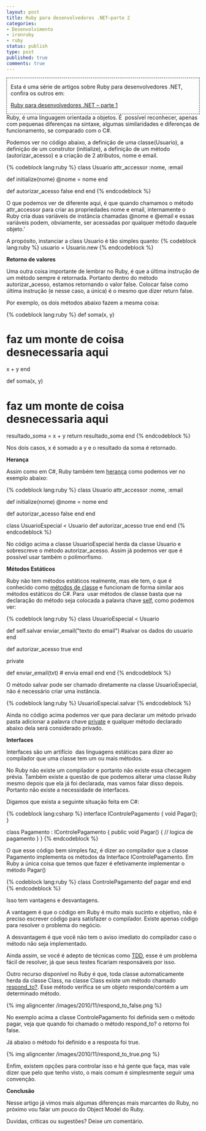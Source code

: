 ```yaml
---
layout: post
title: Ruby para desenvolvedores .NET–parte 2
categories:
- Desenvolvimento
- ironruby
- ruby
status: publish
type: post
published: true
comments: true
---
```

<div style="padding-left: 10px; border: 1px dashed;">

Esta é uma série de artigos sobre Ruby para desenvolvedores .NET, confira os outros em:

<a href="/blog/2010/11/03/ruby-para-desenvolvedores-netparte-1/">Ruby para desenvolvedores .NET – parte 1</a>

</div>
Ruby, é uma linguagem orientada a objetos. É  possível reconhecer, apenas com pequenas diferenças na sintaxe, algumas similaridades e diferenças de funcionamento, se comparado com o C#.

Podemos ver no código abaixo, a definição de uma classe(Usuario), a definição de um construtor (initialize), a definição de um método (autorizar_acesso) e a criação de 2 atributos, nome e email.

{% codeblock lang:ruby %}
class Usuario
  attr_accessor :nome, :email

  def initialize(nome)
    @nome = nome
  end

  def autorizar_acesso
    false
  end
end
{% endcodeblock %}

O que podemos ver de diferente aqui, é que quando chamamos o método attr_accessor para criar as propriedades nome e email, internamente o Ruby cria duas variáveis de instância chamadas @nome e @email e essas variáveis podem, obviamente, ser acessadas por qualquer método daquele objeto.’

A propósito, instanciar a class Usuario é tão simples quanto:
{% codeblock lang:ruby %}
usuario = Usuario.new
{% endcodeblock %}

<strong>Retorno de valores</strong>

Uma outra coisa importante de lembrar no Ruby, é que a última instrução de um método sempre é retornada. Portanto dentro do método autorizar_acesso, estamos retornando o valor false. Colocar false como última instrução (e nesse caso, a única) é o mesmo que dizer return false.

Por exemplo, os dois métodos abaixo fazem a mesma coisa:

{% codeblock lang:ruby %}
def soma(x, y)
  # faz um monte de coisa desnecessaria aqui
  x + y
end

def soma(x, y)
  # faz um monte de coisa desnecessaria aqui
  resultado_soma = x + y
  return resultado_soma
end
{% endcodeblock %}

Nos dois casos, x é somado a y e o resultado da soma é retornado.

<strong>Herança</strong>

Assim como em C#, Ruby também tem <a href="http://pt.wikipedia.org/wiki/Heran%C3%A7a_(inform%C3%A1tica)">herança</a> como podemos ver no exemplo abaixo:

{% codeblock lang:ruby %}
class Usuario
  attr_accessor :nome, :email

  def initialize(nome)
    @nome = nome
  end

  def autorizar_acesso
    false
  end
end

class UsuarioEspecial < Usuario
  def autorizar_acesso
    true
  end
end
{% endcodeblock %}

No código acima a classe UsuarioEspecial herda da classe Usuario e sobrescreve o método autorizar_acesso. Assim já podemos ver que é possível usar também o polimorfismo.

<strong>Métodos Estáticos</strong>

Ruby não tem métodos estáticos realmente, mas ele tem, o que é conhecido como <span style="text-decoration: underline;">métodos de classe</span> e funcionam de forma similar aos métodos estáticos do C#. Para  usar métodos de classe basta que na declaração do método seja colocada a palavra chave <span style="text-decoration: underline;">self</span>, como podemos ver:

{% codeblock lang:ruby %}
class UsuarioEspecial < Usuario

  def self.salvar
    enviar_email("texto do email")
    #salvar os dados do usuario
  end

  def autorizar_acesso
    true
  end

private

  def enviar_email(txt)
    # envia email
  end
end
{% endcodeblock %}

O método salvar pode ser chamado diretamente na classe UsuarioEspecial, não é necessário criar uma instância.

{% codeblock lang:ruby %}
UsuarioEspecial.salvar
{% endcodeblock %}

Ainda no código acima podemos ver que para declarar um método privado pasta adicionar a palavra chave <span style="text-decoration: underline;">private</span> e qualquer método declarado abaixo dela será considerado privado.

<strong>Interfaces</strong>

Interfaces são um artifício  das linguagens estáticas para dizer ao compilador que uma classe tem um ou mais métodos.

No Ruby não existe um compilador e portanto não existe essa checagem prévia. Também existe a questão de que podemos alterar uma classe Ruby mesmo depois que ela já foi declarada, mas vamos falar disso depois. Portanto não existe a necessidade de interfaces.

Digamos que exista a seguinte situação feita em C#:

{% codeblock lang:csharp %}
interface IControlePagamento
{
    void Pagar();
}

class Pagamento : IControlePagamento
{
    public void Pagar()
    {
        // logica de pagamento
    }
}
{% endcodeblock %}

O que esse código bem simples faz, é dizer ao compilador que a classe Pagamento implementa os métodos da Interface IControlePagamento. Em Ruby a única coisa que temos que fazer é efetivamente implementar o método Pagar()

{% codeblock lang:ruby %}
class ControlePagamento
  def pagar
  end
end
{% endcodeblock %}

Isso tem vantagens e desvantagens.

A vantagem é que o código em Ruby é muito mais sucinto e objetivo, não é preciso escrever código para satisfazer o compilador. Existe apenas código para resolver o problema do negócio.

A desvantagem é que você não tem o aviso imediato do compilador caso o método não seja implementado.

Ainda assim, se você é adepto de técnicas como <a href="http://pt.wikipedia.org/wiki/Test_Driven_Development">TDD</a>, esse é um problema fácil de resolver, já que seus testes ficariam responsáveis por isso.

Outro recurso disponível no Ruby é que, toda classe automaticamente herda da classe Class, na classe Class existe um método chamado <span style="text-decoration: underline;">respond_to?</span>. Esse método verifica se um objeto responde/contém a um determinado método.

{% img aligncenter /images/2010/11/respond_to_false.png %}

No exemplo acima a classe ControlePagamento foi definida sem o método pagar, veja que quando foi chamado o método respond_to? o retorno foi false.

Já abaixo o método foi definido e a resposta foi true.

{% img aligncenter /images/2010/11/respond_to_true.png %}

Enfim, existem opções para controlar isso e há gente que faça, mas vale dizer que pelo que tenho visto, o mais comum é simplesmente seguir uma convenção.

<strong>Conclusão</strong>

Nesse artigo já vimos mais algumas diferenças mais marcantes do Ruby, no próximo vou falar um pouco do Object Model do Ruby.

Duvidas, criticas ou sugestões? Deixe um comentário.
